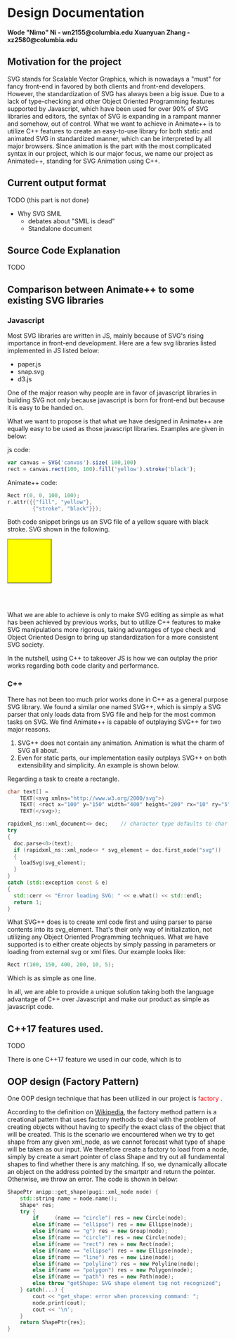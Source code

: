 # Design Documentation

__Wode "Nimo" Ni - wn2155@columbia.edu__
__Xuanyuan Zhang - xz2580@columbia.edu__

## Motivation for the project
SVG stands for Scalable Vector Graphics, which is nowadays a "must" for fancy front-end in favored by both clients and front-end developers. However, the standardization of SVG has always been a big issue. Due to a lack of type-checking and other Object Oriented Programming features supported by Javascript, which have been used for over 90% of SVG libraries and editors, the syntax of SVG is expanding in a rampant manner and somehow, out of control. What we want to achieve in Animate++ is to utilize C++ features to create an easy-to-use library for both static and animated SVG in standardized manner, which can be interpreted by all major browsers. Since animation is the part with the most complicated syntax in our project, which is our major focus, we name our project as Animated++, standing for SVG Animation using C++.
## Current output format
TODO (this part is not done)
- Why SVG SMIL
    - debates about "SMIL is dead"
    - Standalone document

## Source Code Explanation
TODO

## Comparison between Animate++ to some existing SVG libraries

### Javascript
Most SVG libraries are written in JS, mainly because of SVG's rising importance in front-end development. Here are a few svg libraries listed implemented in JS listed below:
- paper.js
- snap.svg
- d3.js

One of the major reason why people are in favor of javascript libraries in building SVG not only because javascript is born for front-end but because it is easy to be handed on.

What we want to propose is that what we have designed in Animate++ are equally easy to be used as those javascript libraries. Examples are given in below:

js code:
```js
var canvas = SVG('canvas').size( 100,100)
rect = canvas.rect(100, 100).fill('yellow').stroke('black');
```

Animate++ code:
```cpp
Rect r(0, 0, 100, 100);
r.attr({{"fill", "yellow"},
        {"stroke", "black"}});
```
Both code snippet brings us an SVG file of a yellow square with black stroke. SVG shown in the following.
<?xml version="1.0"?>
<svg version="1.1" xmlns="http://www.w3.org/2000/svg">
	<rect x="0" y="0" rx="0" ry="0" width="100" height="100" fill="yellow" stroke="black" />
</svg>

What we are able to achieve is only to make SVG editing as simple as what has been achieved by previous works, but to utilize C++ features to make SVG manipulations more rigorous, taking advantages of type check and Object Oriented Design to bring up standardization for a more consistent SVG society.

In the nutshell, using C++ to takeover JS is how we can outplay the prior works regarding both code clarity and performance.
### C++

There has not been too much prior works done in C++ as a general purpose SVG library. We found a similar one named SVG++, which is simply a SVG parser that only loads data from SVG file and help for the most common tasks on SVG.
We find Animate++ is capable of outplaying SVG++ for two major reasons.
1. SVG++ does not contain any animation. Animation is what the charm of SVG all about.
2. Even for static parts, our implementation easily outplays SVG++ on both extensibility and simplicity. An example is shown below.

Regarding a task to create a rectangle.
```cpp
char text[] =
    TEXT(<svg xmlns="http://www.w3.org/2000/svg">)
    TEXT( <rect x="100" y="150" width="400" height="200" rx="10" ry="5"/>)
    TEXT(</svg>);

rapidxml_ns::xml_document<> doc;    // character type defaults to char
try
{
  doc.parse<0>(text);  
  if (rapidxml_ns::xml_node<> * svg_element = doc.first_node("svg"))
  {
    loadSvg(svg_element);
  }
}
catch (std::exception const & e)
{
  std::cerr << "Error loading SVG: " << e.what() << std::endl;
  return 1;
}
```
What SVG++ does is to create xml code first and using parser to parse contents into its svg_element. That's their only way of initialization, not utilizing any Object Oriented Programming techniques. What we have supported is to either create objects by simply passing in parameters or loading from external svg or xml files. Our example looks like:
```cpp
Rect r(100, 150, 400, 200, 10, 5);
```
Which is as simple as one line.

In all, we are able to provide a unique solution taking both the language advantage of C++ over Javascript and make our product as simple as javascript code.

## C++17 features used.

TODO

There is one C++17 feature we used in our code, which is to

## OOP design (Factory Pattern)

One OOP design technique that has been utilized in our project is <span style="color:red"> factory </span>.

According to the definition on <a href="https://en.wikipedia.org/wiki/Factory_method_pattern">Wikipedia</a>, the factory method pattern is a creational pattern that uses factory methods to deal with the problem of creating objects without having to specify the exact class of the object that will be created. This is the scenario we encountered when we try to get shape from any given xml_node, as we cannot forecast what type of shape will be taken as our input. We therefore create a factory to load from a node, simply by create a smart pointer of class Shape and try out all fundamental shapes to find whether there is any matching. If so, we dynamically allocate an object on the address pointed by the smartptr and return the pointer. Otherwise, we throw an error.
The code is shown in below:
```cpp
ShapePtr anipp::get_shape(pugi::xml_node node) {
    std::string name = node.name();
    Shape* res;
    try {
        if     (name == "circle") res = new Circle(node);
        else if(name == "ellipse") res = new Ellipse(node);
        else if(name == "g") res = new Group(node);
        else if(name == "circle") res = new Circle(node);
        else if(name == "rect") res = new Rect(node);
        else if(name == "ellipse") res = new Ellipse(node);
        else if(name == "line") res = new Line(node);
        else if(name == "polyline") res = new Polyline(node);
        else if(name == "polygon") res = new Polygon(node);
        else if(name == "path") res = new Path(node);
        else throw "getShape: SVG shape element tag not recognized";
    } catch(...) {
        cout << "get_shape: error when processing command: ";
        node.print(cout);
        cout << '\n';
    }
    return ShapePtr{res};
}
```
